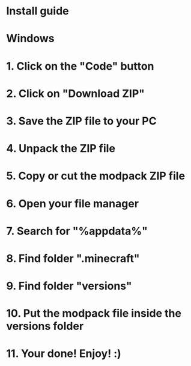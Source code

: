 # Install guide
# Windows
# 
# 1. Click on the "Code" button
# 2. Click on "Download ZIP"
# 3. Save the ZIP file to your PC
# 4. Unpack the ZIP file
# 5. Copy or cut the modpack ZIP file
# 6. Open your file manager
# 7. Search for "%appdata%"
# 8. Find folder ".minecraft"
# 9. Find folder "versions"
# 10. Put the modpack file inside the versions folder
# 11. Your done! Enjoy! :)
